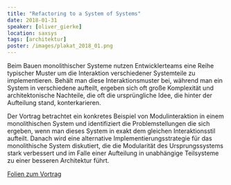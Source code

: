 ```yaml
---
title: "Refactoring to a System of Systems"
date: 2018-01-31
speaker: [oliver_gierke]
location: saxsys
tags: [architektur]
poster: /images/plakat_2018_01.png
---
```


Beim Bauen monolithischer Systeme nutzen Entwicklerteams eine Reihe typischer Muster um die Interaktion verschiedener
Systemteile zu implementieren. Behält man diese Interaktionsmuster bei, während man ein System in verschiedene aufteilt,
ergeben sich oft große Komplexität und architektonische Nachteile, die oft die ursprüngliche Idee, die hinter der
Aufteilung stand, konterkarieren.

Der Vortrag betrachtet ein konkretes Beispiel von Modulinteraktion in einem monolithischen System und identifiziert die
Problemstellungen die sich ergeben, wenn man dieses System in exakt dem gleichen Interaktionsstil aufteilt. Danach wird
eine alternative Implementierungsstrategie für das monolithische System diskutiert, die die Modularität des
Ursprungssystems stark verbessert und im Falle einer Aufteilung in unabhängige Teilsysteme zu einer besseren Architektur
führt.

<p><a href="https://speakerdeck.com/olivergierke/refactoring-to-a-system-of-systems">Folien zum Vortrag</a></p>
